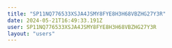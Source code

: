 ```yaml
---
title: "SP11NQ776533XSJA4JSMY8FYE8H3H68VBZHG27Y3R"
date: 2024-05-21T16:49:33.191Z
user: SP11NQ776533XSJA4JSMY8FYE8H3H68VBZHG27Y3R
layout: "users"
---
```

    